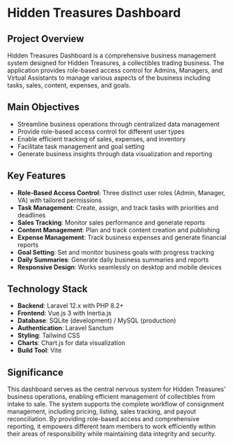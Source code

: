 # Hidden Treasures Dashboard

## Project Overview

Hidden Treasures Dashboard is a comprehensive business management system designed for Hidden Treasures, a collectibles trading business. The application provides role-based access control for Admins, Managers, and Virtual Assistants to manage various aspects of the business including tasks, sales, content, expenses, and goals.

## Main Objectives

-   Streamline business operations through centralized data management
-   Provide role-based access control for different user types
-   Enable efficient tracking of sales, expenses, and inventory
-   Facilitate task management and goal setting
-   Generate business insights through data visualization and reporting

## Key Features

-   **Role-Based Access Control**: Three distinct user roles (Admin, Manager, VA) with tailored permissions
-   **Task Management**: Create, assign, and track tasks with priorities and deadlines
-   **Sales Tracking**: Monitor sales performance and generate reports
-   **Content Management**: Plan and track content creation and publishing
-   **Expense Management**: Track business expenses and generate financial reports
-   **Goal Setting**: Set and monitor business goals with progress tracking
-   **Daily Summaries**: Generate daily business summaries and reports
-   **Responsive Design**: Works seamlessly on desktop and mobile devices

## Technology Stack

-   **Backend**: Laravel 12.x with PHP 8.2+
-   **Frontend**: Vue.js 3 with Inertia.js
-   **Database**: SQLite (development) / MySQL (production)
-   **Authentication**: Laravel Sanctum
-   **Styling**: Tailwind CSS
-   **Charts**: Chart.js for data visualization
-   **Build Tool**: Vite

## Significance

This dashboard serves as the central nervous system for Hidden Treasures' business operations, enabling efficient management of collectibles from intake to sale. The system supports the complete workflow of consignment management, including pricing, listing, sales tracking, and payout reconciliation. By providing role-based access and comprehensive reporting, it empowers different team members to work efficiently within their areas of responsibility while maintaining data integrity and security.
